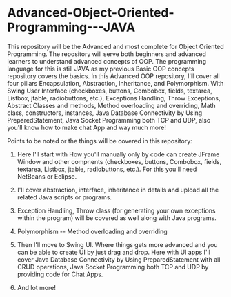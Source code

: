 # Advanced-Object-Oriented-Programming---JAVA
This repository will be the Advanced and most complete for Object Oriented Programming. The repository will serve both beginners and advanced learners to understand advanced concepts of OOP. The programming language for this is still JAVA as my previous Basic OOP concepts repository covers the basics. In this Advanced OOP repository, I'll cover all four pillars Encapsulation, Abstraction, Inheritance, and Polymorphism. With Swing User Interface (checkboxes, buttons, Combobox, fields, textarea, Listbox, jtable, radiobuttons, etc.), Exceptions Handling, Throw Exceptions, Abstract Classes and methods, Method overloading and overriding, Math class, constructors, instances, Java Database Connectivity by Using PreparedStatement, Java Socket Programming both TCP and UDP, also you'll know how to make chat App and way much more!

Points to be noted or the things will be covered in this repository:

1. Here I'll start with How you'll manually only by code can create JFrame Window and other compnents (checkboxes, buttons, Combobox, fields, textarea, Listbox, jtable, radiobuttons, etc.). For this you'll need NetBeans or Eclipse.

2. I'll cover abstraction, interface, inheritance in details and upload all the related Java scripts or programs.

3. Exception Handling, Throw class (for generating your own exceptions within the program) will be covered as well along with Java programs.

4. Polymorphism -- Method overloading and overriding

5. Then I'll move to Swing UI. Where things gets more advanced and you can be able to create UI by just drag and drop. Here with UI apps I'll cover Java Database Connectivity by Using PreparedStatement with all CRUD operations, Java Socket Programming both TCP and UDP by providing code for Chat Apps. 

6. And lot more!
